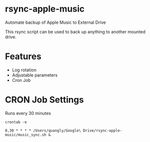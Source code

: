 # rsync-apple-music
Automate backup of Apple Music to External Drive

This rsync script can be used to back up anything to another mounted drive.

# Features
- Log rotation
- Adjustable parameters
- Cron Job

# CRON Job Settings
Runs every 30 minutes

`crontab -e`

`0,30 * * * * /Users/quangly/Google\ Drive/rsync-apple-music/music_sync.sh &`

